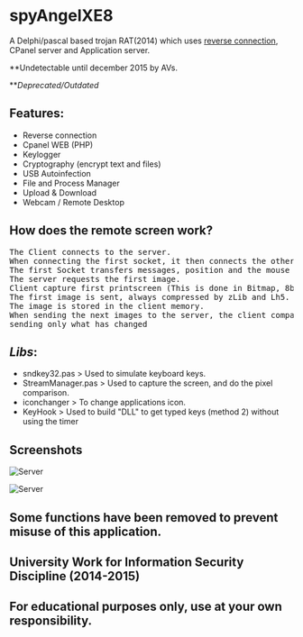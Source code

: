 # spyAngelXE8
A Delphi/pascal based trojan RAT(2014) which uses [reverse connection](https://en.wikipedia.org/wiki/Reverse_connection), CPanel server and Application server.

**Undetectable until december 2015 by AVs.

***Deprecated/Outdated*

## Features:
- Reverse connection
- Cpanel WEB (PHP)
- Keylogger
- Cryptography (encrypt text and files)
- USB Autoinfection
- File and Process Manager
- Upload & Download
- Webcam / Remote Desktop

## How does the remote screen work?
<pre>The Client connects to the server.
When connecting the first socket, it then connects the other 2 sockets.
The first Socket transfers messages, position and the mouse click.
The server requests the first image.
Client capture first printscreen (This is done in Bitmap, 8bit to reduce size)
The first image is sent, always compressed by zLib and Lh5.
The image is stored in the client memory.
When sending the next images to the server, the client compares with the pixels of the previous image, 
sending only what has changed </pre>

## *Libs*:
- sndkey32.pas > Used to simulate keyboard keys.
- StreamManager.pas > Used to capture the screen, and do the pixel comparison.
- iconchanger > To change applications icon.
- KeyHook > Used to build "DLL" to get typed keys (method 2) without using the timer

## Screenshots

![Server](https://github.com/GlaucioAlmeida/spyAngelXE8/blob/master/server.jpg)

![Server](https://github.com/GlaucioAlmeida/spyAngelXE8/blob/master/server2.jpg)

## Some functions have been removed to prevent misuse of this application.
## University Work for Information Security Discipline (2014-2015)
## For educational purposes only, use at your own responsibility.
